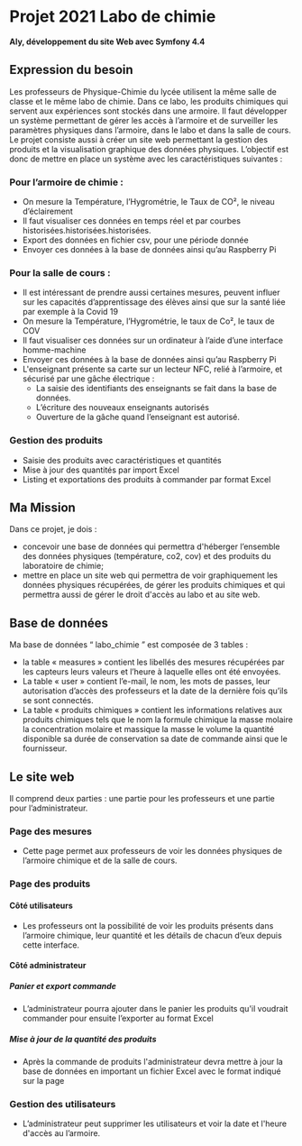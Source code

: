 # Projet 2021 Labo de chimie
**Aly, développement du site Web avec Symfony 4.4**
## Expression du besoin
Les professeurs de Physique-Chimie du lycée utilisent la même salle de classe et le même labo de chimie. Dans ce labo, les produits chimiques qui servent aux expériences sont stockés dans une armoire.
Il faut développer un système permettant de gérer les accès à l’armoire et de surveiller les paramètres physiques dans l’armoire, dans le labo et dans la salle de cours. Le projet consiste aussi à créer un site web permettant la gestion des produits et la visualisation graphique des données physiques.
L’objectif est donc de mettre en place un système avec les caractéristiques suivantes :
### Pour l’armoire de chimie :
- On mesure la Température, l’Hygrométrie, le Taux de CO², le niveau d’éclairement
- Il faut visualiser ces données en temps réel et par courbes historisées.historisées.historisées.
- Export des données en fichier csv, pour une période donnée
- Envoyer ces données à la base de données ainsi qu’au Raspberry Pi
### Pour la salle de cours :
- Il est intéressant de prendre aussi certaines mesures, peuvent influer sur les capacités d’apprentissage des élèves ainsi que sur la santé liée par exemple à la Covid 19
- On mesure la Température, l’Hygrométrie, le taux de Co², le taux de COV
- Il faut visualiser ces données sur un ordinateur à l’aide d’une interface homme-machine
- Envoyer ces données à la base de données ainsi qu’au Raspberry Pi
- L'enseignant présente sa carte sur un lecteur NFC, relié à l’armoire, et sécurisé par une gâche électrique :
  - La saisie des identifiants des enseignants se fait dans la base de données.
  - L’écriture des nouveaux enseignants autorisés
  - Ouverture de la gâche quand l’enseignant est autorisé.
### Gestion des produits
- Saisie des produits avec caractéristiques et quantités
- Mise à jour des quantités par import Excel
- Listing et exportations des produits à commander par format Excel
## Ma Mission
Dans ce projet, je dois :
- concevoir une base de données qui permettra d'héberger l’ensemble des données physiques (température, co2, cov) et des produits du laboratoire de chimie;
- mettre en place un site web qui permettra de voir graphiquement les données physiques récupérées, de gérer les produits chimiques et qui permettra aussi de gérer le droit d'accès au labo et au site web.
## Base de données
Ma base de données “ labo_chimie ” est composée de 3 tables :
- la table « measures » contient les libellés des mesures récupérées par les capteurs leurs valeurs et l’heure à laquelle elles ont été envoyées.
- La table « user » contient l’e-mail, le nom, les mots de passes, leur autorisation d’accès des professeurs et la date de la dernière fois qu’ils se sont connectés.
- La table « produits chimiques » contient les informations relatives aux produits chimiques tels que le nom la formule chimique la masse molaire la concentration molaire et massique la masse le volume la quantité disponible sa durée de conservation sa date de commande ainsi que le fournisseur.
## Le site web
Il comprend deux parties : une partie pour les professeurs et une partie pour l’administrateur.
### Page des mesures
- Cette page permet aux professeurs de voir les données physiques de l’armoire chimique et de la salle de cours.
### Page des produits
#### Côté utilisateurs
- Les professeurs ont la possibilité de voir les produits présents dans l’armoire chimique, leur quantité et les détails de chacun d’eux depuis cette interface.

#### Côté administrateur
##### Panier et export commande

- L’administrateur pourra ajouter dans le panier les produits qu'il voudrait commander pour ensuite l’exporter au format Excel

##### Mise à jour de la quantité des produits

- Après la commande de produits l'administrateur devra mettre à jour la base de données en important un fichier Excel avec le format indiqué sur la page
### Gestion des utilisateurs
- L’administrateur peut supprimer les utilisateurs et voir la date et l'heure d'accès au l’armoire.
